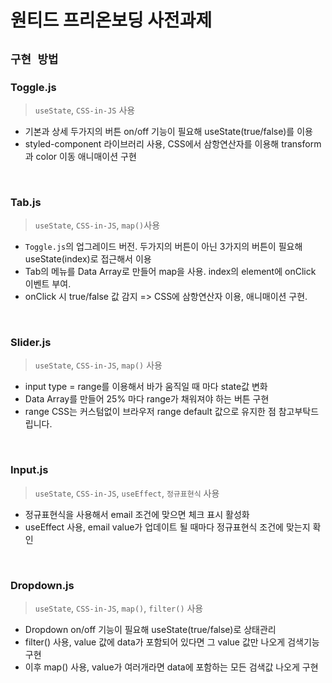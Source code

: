 # 원티드 프리온보딩 사전과제

## `구현 방법`

### Toggle.js
> `useState`, `CSS-in-JS` 사용
- 기본과 상세 두가지의 버튼 on/off 기능이 필요해 useState(true/false)를 이용
- styled-component 라이브러리 사용, CSS에서 삼항연산자를 이용해 transform과 color 이동 애니매이션 구현

<br>

### Tab.js
> `useState`, `CSS-in-JS`, `map()`사용
- `Toggle.js`의 업그레이드 버전. 두가지의 버튼이 아닌 3가지의 버튼이 필요해 useState(index)로 접근해서 이용
- Tab의 메뉴를 Data Array로 만들어 map을 사용. index의 element에 onClick 이벤트 부여.
- onClick 시 true/false 값 감지 => CSS에 삼항연산자 이용, 애니매이션 구현.

<br>

### Slider.js
> `useState`, `CSS-in-JS`, `map()` 사용
- input type = range를 이용해서 바가 움직일 때 마다 state값 변화
- Data Array를 만들어 25% 마다 range가 채워져야 하는 버튼 구현
- range CSS는 커스텀없이 브라우저 range default 값으로 유지한 점 참고부탁드립니다.

<br>

### Input.js
> `useState`, `CSS-in-JS`, `useEffect`, `정규표현식` 사용
- 정규표현식을 사용해서 email 조건에 맞으면 체크 표시 활성화
- useEffect 사용, email value가 업데이트 될 때마다 정규표현식 조건에 맞는지 확인


<br>

### Dropdown.js
> `useState`, `CSS-in-JS`, `map()`, `filter()` 사용
- Dropdown on/off 기능이 필요해 useState(true/false)로 상태관리
- filter() 사용, value 값에 data가 포함되어 있다면 그 value 값만 나오게 검색기능 구현
- 이후 map() 사용, value가 여러개라면 data에 포함하는 모든 검색값 나오게 구현

<br>